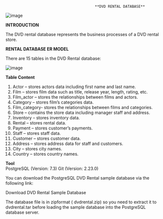                                              **DVD RENTAL DATABASE**

![image](https://github.com/Sathiadak/Project/assets/141050291/7b6b6ed0-8fc3-4e72-82a7-53fc0844cd36)


  **INTRODUCTION**      

The DVD rental database represents the business processes of a DVD rental store. 

  **RENTAL DATABASE ER MODEL**           

There are 15 tables in the DVD Rental database:

![image](https://github.com/Sathiadak/Project/assets/141050291/68d88cb6-79e1-4b96-b152-500a23cba616)

  **Table Content**      
1.  Actor – stores actors data including first name and last name.       
2.  Film – stores film data such as title, release year, length, rating, etc.        
3.  Film_actor – stores the relationships between films and actors.       
4.  Category – stores film’s categories data.       
5.  Film_category- stores the relationships between films and categories.       
6.  Store – contains the store data including manager staff and address.       
7.  Inventory – stores inventory data.      
8.  Rental – stores rental data.      
9.  Payment – stores customer’s payments.      
10. Staff – stores staff data.     
11. Customer – stores customer data.      
12. Address – stores address data for staff and customers.     
13. City – stores city names.        
14. Country – stores country names.       

 **Tool**      
PostgreSQL (Version: 7.3)
Git (Version: 2.23.0)


You can download the PostgreSQL DVD Rental sample database via the following link:

Download DVD Rental Sample Database

The database file is in zipformat ( dvdrental.zip) so you need to extract it to  dvdrental.tar before loading the sample database into the PostgreSQL database server.
